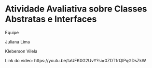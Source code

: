# Atividade Avaliativa sobre Classes Abstratas e Interfaces

Equipe
<p>Juliana Lima</p>
<p>Kleberson Vilela </p>
<p> Link do vídeo: https://youtu.be/taUFK0G2UvY?si=0ZDT1rQIPqGDsZkW</p>

